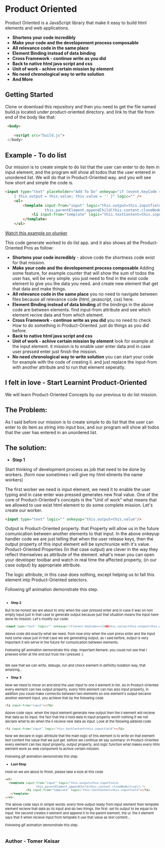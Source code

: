 # Product Oriented

Product Oriented is a JavaScript library that make it easy to build html elements and web applications.

* **Shortens your code incredibly**
* **Make your code and the developement process composable**
* **All relevance code in the same place** 
* **Element Binding instead of data binding**
* **Cross Framework - continue write as you did**
* **Back to native html java script and css** 
* **Unit of work - achive certain mission by element** 
* **No need chronological way to write solution**
* **And More**


## Getting Started
Clone or download this repository and then you need to get the file named
build.js located under product-oriented directory. and link to that file from end of the body like that:
```html
 <body>
 
    <script src="build.js">
 </body>
```
## Example - To do list 
Our mission is to create simple to do list that the user can enter to do item in input element, and the program will show all todos that the user entered in unordered list.
We will do that in Product-Oriented way. and you will see how short and simple the code is.
```html
<input type="text" placeholder="Add To Do" onkeyup="if (event.keyCode === 13 && this.value)
    { this.output = this.value; this.value = '' }" logic="" />
    <ul>
        <template input-from="input" logic="this.output=this.inputfield;
                  this.parentElement.appendChild(this.content.cloneNode(true));">
            <li input-from="template" logic="this.textContent=this.inputfield"></li>
        </template>
    </ul>
```
<a href="https://plnkr.co/edit/5tXdqK7DrFEwlO3BepIx?p=preview" target="_blank">Watch this example on plunker</a>

This code generate worked to do list app. and it also shows all the Product-Oriented Pros as follow:
* **Shortens your code incredibly** - above code the shortness code exist for that mission.
* **Make your code and the developement process composable** Adding some feature, for example counter that will show the sum of todos the user  has, will be very simple. you just need to find in the exist code element to give you the data you need. and create new element that get that data and make things. 
* **All relevance code in the same place** you no need to navigate between files because all relevance code (html, javascript, css) here.  
* **Element Binding instead of data binding** all the bindings in the above code are between elements. find input-from attribute and see which element recive data and from which element.
* **Cross Framework -  continue write as you did** you no need to check How to do something in Product-Oriented. just do things as you did before.
* **Back to native html java script and css**  
* **Unit of work - achive certain mission by element** look for example at the input element. it mission is to enable user enter data and in case user pressed enter just finish the mission. 
* **No need chronological way to write solution** you can start your code for example with the code of creating li. and just replace the input-from with another attribute and to run that element seperatly.


## I felt in love - Start Learnint Product-Oriented
We will learn Product-Oriented Concepts by our previous to do list mission.
## The Problem:
As I said before our mission is to create simple to do list that the user can enter to do item as string into input box, and our program will show all todos that the user has entered in an unordered list.
## The solution:
* **Step 1** 

Start thinking of development process as job that need to be done by workers. (form now sometimes i will give my html elments  the name workers)

The first worker we need is input element, we need it to  enable the user typing and in case enter was pressed  generates new final value.
One of the core of Product-Oriented's concepts is the "Unit of work" what means that we allowed to use exist html element to do some complete mission.
Let's create our worker.
```html
<input type="text" logic="" onkeyup="this.output=this.value"/>
```
Output is Product-Oriented property. that Property will allow us in the future comunication between another elements to that input. 
In the above onkeyup handler code we are just telling that when the user release keys, then the output property of this input element will be synchrunize with it's value.
Product-Oriented Properties (In that case output) are clever in the way they reflect themselves as attribute of the element. what's mean you can open your developer toolbar and  watch in real time the affected property, (in our case output) by appropriate attribute.

The logic attribute, in this case does nothing, except helping us to fall this element intp Product-Oriented selectors.

Following gif animation demonstrate this step.

<a href="http://makeagif.com/gif/-VWAOvV" title=""><img src="http://i.makeagif.com/media/6-19-2017/VWAOvV.gif" alt=""></a><div style="font-size:11px;">

* **Step 2** 

But to be honest we are about to only when the user pressed enter and in case it was on non empty input just in that case to generate output because just that situation means the input have done its mission.
Let's modify our code:
```html
<input type="text" logic="" onkeyup="if(event.keyCode===13&&this.value){this.output=this.value}"/>
```

Above code did exactly what we need. from now only when the user press enter and the input hold some value just in that case we are generating output, as I said before, output is very important it will serve  in the future for  comunication between elements.

Following gif animation demonstrate this step.
Important Remark: you could not see that i preesed enter at the end but trust me i pressed :)

<a href="http://makeagif.com/gif/-g4pSkD" title=""><img src="http://i.makeagif.com/media/6-20-2017/g4pSkD.gif" alt=""></a><div style="font-size:11px;">
We saw that we can write, debuge, run and check element in definitly isolation way, that amaizing...


* **Step 3**

Now we need to move on and bind the user input to one li element in list.
As in Product-Oriented every element can has output property, every html element can has also input property, in addition you could make connectio between two elements so one element's output became another element input. you achieve that  by the following code.
```html
<li input-from="input"></li>
```
Above code says: when the input element generate new output then the li element will recieve that data as its input.
the fact that the li hold data in input property worth nothing if we not declare what to do when the li recieve new data as input.
Look at the folowing addedd code

```html
<li input-from="input" logic="this.textContent=this.inputfield"></li>  
```
Now we declare in logic attribute that the main logic of this element is to write on that element text content the value that we just get.
before we continue let say summary:
In Product-Oriented every element can has input property, output property, and  logic function what makes every html element work as web component to achive certain mission.

Following gif animation demonstrate this step.
<a href="http://makeagif.com/gif/-_DXwGi" title=""><img src="http://i.makeagif.com/media/6-20-2017/_DXwGi.gif" alt=""></a><div style="font-size:11px;">

* **Last Step**

Hold on we are about to finish, please take a look at this code
```html
<ul>
  <template input-from="input" logic="this.output=this.inputfield;
                  this.parentElement.appendChild(this.content.cloneNode(true));">
            <li input-from="template" logic="this.textContent=this.inputfield"></li>
   </template> 
</ul>
```
The above code says in simple words:
every time output ready from input element then template element recieve that data as its input and do two things.
the first: set its output to be equal to its input. the second creates li element and append it to the parent element, the ul.
the li element says that it when recieve input from template it use that value as text content...

Following gif animation demonstrate this step.

<a href="http://makeagif.com/gif/-OwuYIk" title=""><img src="http://i.makeagif.com/media/6-20-2017/OwuYIk.gif" alt=""></a><div style="font-size:11px;">


 

## Author - Tomer Keisar 



